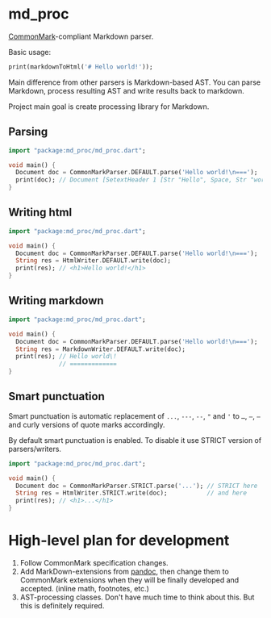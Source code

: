 md_proc
=======

[CommonMark]-compliant Markdown parser.

Basic usage:

```dart
print(markdownToHtml('# Hello world!'));
```

Main difference from other parsers is Markdown-based AST. You can parse Markdown, process resulting AST and write
results back to markdown.

Project main goal is create processing library for Markdown.

Parsing
-------

```dart
import "package:md_proc/md_proc.dart";

void main() {
  Document doc = CommonMarkParser.DEFAULT.parse('Hello world!\n===');
  print(doc); // Document [SetextHeader 1 [Str "Hello", Space, Str "world", Str "!"]]
}
```

Writing html
------------

```dart
import "package:md_proc/md_proc.dart";

void main() {
  Document doc = CommonMarkParser.DEFAULT.parse('Hello world!\n===');
  String res = HtmlWriter.DEFAULT.write(doc);
  print(res); // <h1>Hello world!</h1>
}
```

Writing markdown
----------------

```dart
import "package:md_proc/md_proc.dart";

void main() {
  Document doc = CommonMarkParser.DEFAULT.parse('Hello world!\n===');
  String res = MarkdownWriter.DEFAULT.write(doc);
  print(res); // Hello world\!
              // =============
}
```

Smart punctuation
-----------------

Smart punctuation is automatic replacement of `...`, `---`, `--`, `"` and `'` to `…`, `—`, `–` and curly versions of
quote marks accordingly.

By default smart punctuation is enabled. To disable it use STRICT version of parsers/writers.

```dart
import "package:md_proc/md_proc.dart";

void main() {
  Document doc = CommonMarkParser.STRICT.parse('...'); // STRICT here
  String res = HtmlWriter.STRICT.write(doc);           // and here
  print(res); // <h1>...</h1>
}
```

High-level plan for development
===============================

1. Follow CommonMark specification changes.
2. Add MarkDown-extensions from [pandoc], then change them to CommonMark extensions when they will be finally developed
and accepted. (inline math, footnotes, etc.)
3. AST-processing classes. Don't have much time to think about this. But this is definitely required.

[CommonMark]: http://commonmark.org/
[pandoc]: http://johnmacfarlane.net/pandoc/
